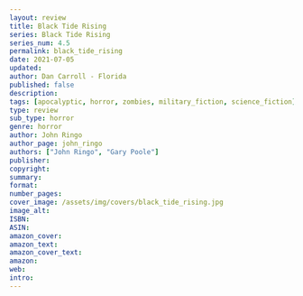 ```yaml
---
layout: review
title: Black Tide Rising
series: Black Tide Rising
series_num: 4.5
permalink: black_tide_rising
date: 2021-07-05
updated: 
author: Dan Carroll - Florida
published: false
description: 
tags: [apocalyptic, horror, zombies, military_fiction, science_fiction]
type: review
sub_type: horror
genre: horror
author: John Ringo
author_page: john_ringo
authors: ["John Ringo", "Gary Poole"]
publisher: 
copyright: 
summary: 
format: 
number_pages: 
cover_image: /assets/img/covers/black_tide_rising.jpg
image_alt: 
ISBN: 
ASIN: 
amazon_cover: 
amazon_text: 
amazon_cover_text: 
amazon: 
web: 
intro: 
---
```



